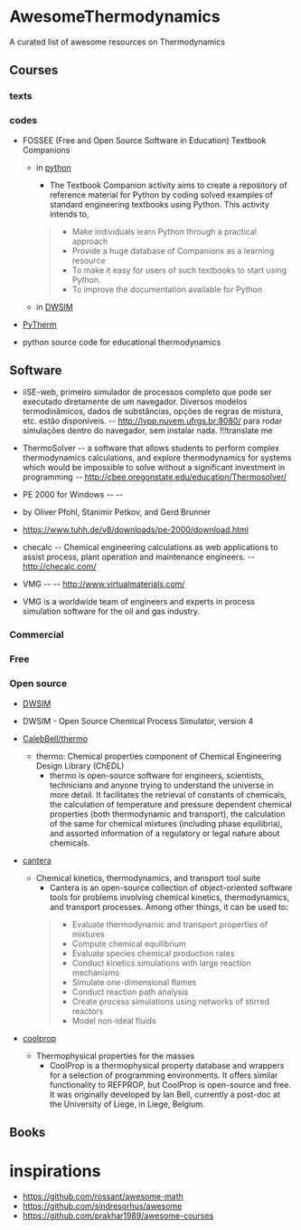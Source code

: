 # AwesomeThermodynamics
A curated list of awesome resources on Thermodynamics

## Courses

### texts

### codes

* FOSSEE (Free and Open Source Software in Education) Textbook Companions
  * in [python](https://github.com/FOSSEE/Python-Textbook-Companions)
    * The Textbook Companion activity aims to create a repository of reference material for Python by coding solved examples of standard engineering textbooks using Python. This activity intends to,
    
    >* Make individuals learn Python through a practical approach
    >* Provide a huge database of Companions as a learning resource
    >* To make it easy for users of such textbooks to start using Python.
    >* To improve the documentation available for Python
  
  * in [DWSIM](https://github.com/FOSSEE/DWSIM-Textbook-Companions)
  
* [PyTherm](https://github.com/iurisegtovich/PyTherm)
 * python source code for educational thermodynamics

## Software

* iiSE-web, primeiro simulador de processos completo que pode ser executado diretamente de um navegador. Diversos modelos termodinâmicos, dados de substâncias, opções de regras de mistura, etc. estão disponíveis. --  http://lvpp.nuvem.ufrgs.br:8080/ para rodar simulações dentro do navegador, sem instalar nada. !!!translate me

* ThermoSolver -- a software that allows students to perform complex thermodynamics calculations, and explore thermodynamics for systems which would be impossible to solve without a significant investment in programming -- http://cbee.oregonstate.edu/education/Thermosolver/

* PE 2000 for Windows -- --
 * by Oliver Pfohl, Stanimir Petkov, and Gerd Brunner
  * https://www.tuhh.de/v8/downloads/pe-2000/download.html

* checalc -- Chemical engineering calculations as web applications to assist process, plant operation and maintenance engineers. -- http://checalc.com/

* VMG -- -- http://www.virtualmaterials.com/
 * VMG is a worldwide team of engineers and experts in process simulation software for the oil and gas industry. 

### Commercial

### Free

### Open source

* [DWSIM](http://dwsim.inforside.com.br/wiki/index.php?title=Main_Page)
 * DWSIM - Open Source Chemical Process Simulator, version 4

* [CalebBell/thermo](https://github.com/CalebBell/thermo)
  * thermo: Chemical properties component of Chemical Engineering Design Library (ChEDL)
    * thermo is open-source software for engineers, scientists, technicians and anyone trying to understand the universe in more detail. It facilitates the retrieval of constants of chemicals, the calculation of temperature and pressure dependent chemical properties (both thermodynamic and transport), the calculation of the same for chemical mixtures (including phase equilibria), and assorted information of a regulatory or legal nature about chemicals.
   
* [cantera](https://github.com/Cantera/cantera)
  * Chemical kinetics, thermodynamics, and transport tool suite
    * Cantera is an open-source collection of object-oriented software tools for problems involving chemical kinetics, thermodynamics, and transport processes. Among other things, it can be used to:
    >- Evaluate thermodynamic and transport properties of mixtures
    >- Compute chemical equilibrium
    >- Evaluate species chemical production rates
    >- Conduct kinetics simulations with large reaction mechanisms
    >- Simulate one-dimensional flames
    >- Conduct reaction path analysis
    >- Create process simulations using networks of stirred reactors
    >- Model non-ideal fluids

* [coolprop](http://www.coolprop.org)
  * Thermophysical properties for the masses
    * CoolProp is a thermophysical property database and wrappers for a selection of programming environments. It offers similar functionality to REFPROP, but CoolProp is open-source and free. It was originally developed by Ian Bell, currently a post-doc at the University of Liege, in Liege, Belgium.
  
## Books

# inspirations
* https://github.com/rossant/awesome-math
* https://github.com/sindresorhus/awesome
* https://github.com/prakhar1989/awesome-courses
